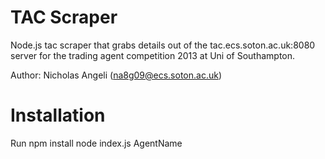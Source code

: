 TAC Scraper
========

Node.js tac scraper that grabs details out of the tac.ecs.soton.ac.uk:8080 server for the trading agent competition 2013 at Uni of Southampton. 

Author: Nicholas Angeli (na8g09@ecs.soton.ac.uk)

Installation
============

Run
    npm install
	node index.js AgentName

